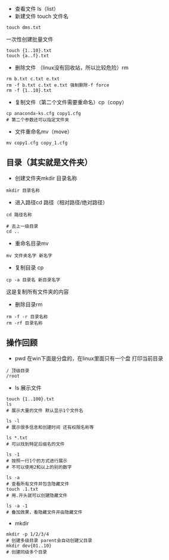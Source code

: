 - 查看文件 ls（list）
- 新建文件 touch 文件名
```
touch dms.txt
```
一次性创建批量文件
```
touch {1..10}.txt
touch {a..f}.txt
```

- 删除文件 （linux没有回收站，所以比较危险）rm
```
rm b.txt c.txt e.txt
rm -f b.txt c.txt e.txt 强制删除-f force
rm -f {1..10}.txt
```

- 复制文件（第二个文件需要重命名）cp（copy）
```
cp anaconda-ks.cfg copy1.cfg
# 第二个参数还可以指定文件夹
```

- 文件重命名mv（move）
```
mv copy1.cfg copy_1.cfg
```

## 目录（其实就是文件夹）

- 创建文件夹mkdir 目录名称
```
mkdir 目录名称
```

- 进入路径cd 路径（相对路径/绝对路径）
```
cd 路径名称
```
```
# 去上一级目录
cd ..
```

- 重命名目录mv
```
mv 文件夹名字 新名字
```

- 复制目录 cp
```
cp -a 目录名 新目录名字
```
这是复制所有文件夹的内容

- 删除目录rm
```
rm -f -r 目录名称
rm -rf 目录名称
```


## 操作回顾

- pwd 在win下面是分盘的，在linux里面只有一个盘 打印当前目录
```
/ 顶级目录
/root
```

- ls 展示文件
```
touch {1..100}.txt
ls
# 展示大量的文件 默认显示1个文件名 

ls -l
# 展示很多信息和创建时间 还有权限名称等

ls *.txt
# 可以找到特定后缀名的文件

ls -1
# 按照一行1个的方式进行展示
# 不可以使用2和以上的别的数字

ls -a
# 查看所有文件并包含隐藏文件
touch .1.txt
# 用.开头就可以创建隐藏文件

ls -a -1
# 叠加效果，看隐藏文件并由隐藏文件
```

- mkdir
```
mkdir -p 1/2/3/4
# 创建多级目录 parent会自动创建父目录
mkdir dev{01..10}
# 创建同级多个目录
```

